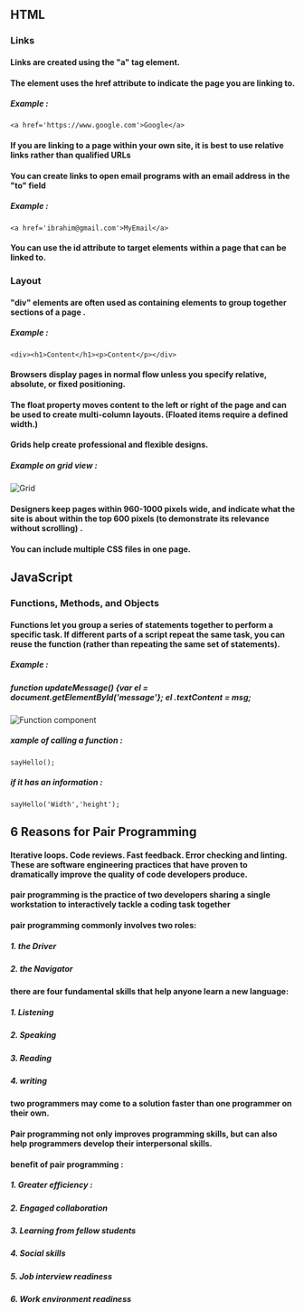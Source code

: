 
## HTML
### Links
#### Links are created using the "a" tag element.
#### The <a> element uses the href attribute to indicate the page you are linking to.
##### Example :
`<a href='https://www.google.com'>Google</a>`
#### If you are linking to a page within your own site, it is best to use relative links rather than qualified URLs
#### You can create links to open email programs with an email address in the "to" field
##### Example :
``<a href='ibrahim@gmail.com'>MyEmail</a>``
#### You can use the id attribute to target elements within a page that can be linked to.


### Layout
#### "div" elements are often used as containing elements to group together sections of a page . 
##### Example :
`<div><h1>Content</h1><p>Content</p></div>`
#### Browsers display pages in normal flow unless you specify relative, absolute, or fixed positioning.
#### The float property moves content to the left or right of the page and can be used to create multi-column layouts. (Floated items require a defined width.)
####  Grids help create professional and flexible designs.
##### Example on grid view :

![Grid](https://images.template.net/wp-content/uploads/2014/07/20082451/WooCommerce-Grid-WordPress-Website-Theme-59.jpg)


#### Designers keep pages within 960-1000 pixels wide, and indicate what the site is about within the top 600 pixels (to demonstrate its relevance without scrolling) .
#### You can include multiple CSS files in one page.


## JavaScript
### Functions, Methods, and Objects
#### Functions let you group a series of statements together to perform a  specific task. If different parts of a script repeat the same task, you can  reuse the function (rather than repeating the same set of statements). 
##### Example : 
##### *function updateMessage() {var el = document.getElementByld('message'}; el .textContent = msg;*

![Function component](https://res.cloudinary.com/practicaldev/image/fetch/s--OKK_5-yp--/c_limit%2Cf_auto%2Cfl_progressive%2Cq_auto%2Cw_880/https://raddevon.com/wp-content/uploads/2019/07/function-declaration-diagram-1024x282.png)

##### xample of calling a function :
`sayHello();`
##### if it has an information :
`sayHello('Width','height');`


## 6 Reasons for Pair Programming
#### Iterative loops. Code reviews. Fast feedback. Error checking and linting. These are software engineering practices that have proven to dramatically improve the quality of code developers produce.
#### pair programming is the practice of two developers sharing a single workstation to interactively tackle a coding task together
#### pair programming commonly involves two roles:
##### 1. the Driver
##### 2. the Navigator

#### there are four fundamental skills that help anyone learn a new language:
##### 1. Listening
##### 2. Speaking
##### 3. Reading
##### 4. writing

#### two programmers may come to a solution faster than one programmer on their own.
#### Pair programming not only improves programming skills, but can also help programmers develop their interpersonal skills.
#### benefit of pair programming : 
##### 1. Greater efficiency :
##### 2. Engaged collaboration
##### 3. Learning from fellow students
##### 4. Social skills
##### 5. Job interview readiness
##### 6. Work environment readiness